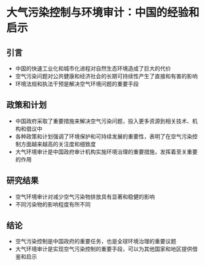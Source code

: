 # 大气污染控制与环境审计：中国的经验和启示

## 引言
- 中国的快速工业化和城市化进程对自然生态环境造成了巨大的代价
- 空气污染问题对公共健康和经济社会的长期可持续性产生了直接和有害的影响
- 环境法规和执法干预是解决空气环境问题的重要手段

## 政策和计划
- 中国政府采取了重要措施来解决空气污染问题，投入更多资源到相关技术、机构和倡议中
- 各种政策和计划强调了环境保护和可持续发展的重要性，表明了在空气污染控制方面越来越高的关注度和细致度
- 大气环境审计是中国政府审计机构实施环境治理的重要措施，发挥着至关重要的作用

## 研究结果
- 空气环境审计对减少空气污染物排放具有显著和稳健的影响
- 不同污染物的影响程度有所不同

## 结论
- 空气污染控制是中国政府的重要任务，也是全球环境治理的重要议题
- 大气环境审计是实现空气污染控制的重要手段，可以为其他国家和地区提供借鉴和启示